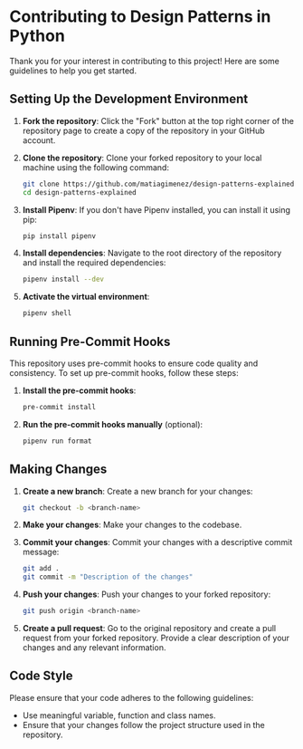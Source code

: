 # Contributing to Design Patterns in Python

Thank you for your interest in contributing to this project! Here are some guidelines to help you get started.

## Setting Up the Development Environment

1. **Fork the repository**: Click the "Fork" button at the top right corner of the repository page to create a copy of the repository in your GitHub account.

2. **Clone the repository**: Clone your forked repository to your local machine using the following command:

    ```sh
    git clone https://github.com/matiagimenez/design-patterns-explained.git
    cd design-patterns-explained
    ```

3. **Install Pipenv**: If you don't have Pipenv installed, you can install it using pip:

    ```sh
    pip install pipenv
    ```

4. **Install dependencies**: Navigate to the root directory of the repository and install the required dependencies:

    ```sh
    pipenv install --dev
    ```

5. **Activate the virtual environment**:
    ```sh
    pipenv shell
    ```

## Running Pre-Commit Hooks

This repository uses pre-commit hooks to ensure code quality and consistency. To set up pre-commit hooks, follow these steps:

1. **Install the pre-commit hooks**:

    ```sh
    pre-commit install
    ```

2. **Run the pre-commit hooks manually** (optional):
    ```sh
    pipenv run format
    ```

## Making Changes

1. **Create a new branch**: Create a new branch for your changes:

    ```sh
    git checkout -b <branch-name>
    ```

2. **Make your changes**: Make your changes to the codebase.

3. **Commit your changes**: Commit your changes with a descriptive commit message:

    ```sh
    git add .
    git commit -m "Description of the changes"
    ```

4. **Push your changes**: Push your changes to your forked repository:

    ```sh
    git push origin <branch-name>
    ```

5. **Create a pull request**: Go to the original repository and create a pull request from your forked repository. Provide a clear description of your changes and any relevant information.

## Code Style

Please ensure that your code adheres to the following guidelines:

-   Use meaningful variable, function and class names.
-   Ensure that your changes follow the project structure used in the repository.
